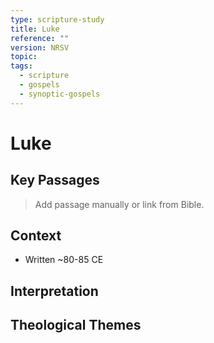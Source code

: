 ```yaml
---
type: scripture-study
title: Luke
reference: ""
version: NRSV
topic: 
tags:
  - scripture
  - gospels
  - synoptic-gospels
---
```


# Luke

## Key Passages

> Add passage manually or link from Bible.

## Context
- Written ~80-85 CE

## Interpretation

## Theological Themes
